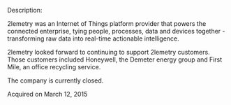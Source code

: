 Description:

2lemetry was an Internet of Things platform provider that powers the connected enterprise, tying people, processes, data and devices together - transforming raw data into real-time actionable intelligence.

2lemetry looked forward to continuing to support 2lemetry customers. Those customers included Honeywell, the Demeter energy group and First Mile, an office recycling service.

The company is currently closed.

Acquired on March 12, 2015
